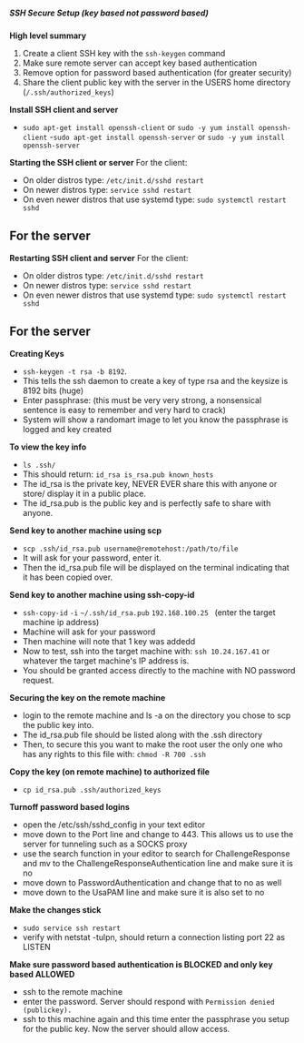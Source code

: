 ##### SSH Secure Setup (key based not password based)

**High level summary**
1. Create a client SSH key with the `ssh-keygen` command
2. Make sure remote server can accept key based authentication
3. Remove option for password based authentication (for greater security)
4. Share the client public key with the server in the USERS home directory (`/.ssh/authorized_keys`)

**Install SSH client and server**
- `sudo apt-get install openssh-client` or `sudo -y yum install openssh-client`
-`sudo apt-get install openssh-server` or `sudo -y yum install openssh-server `

**Starting the SSH client or server**
For the client:
- On older distros type: `/etc/init.d/sshd restart`
- On newer distros type: `service sshd restart`
- On even newer distros that use systemd type: `sudo systemctl restart sshd`

**For the server**
- 

**Restarting SSH client and server**
For the client:
- On older distros type: `/etc/init.d/sshd restart`
- On newer distros type: `service sshd restart`
- On even newer distros that use systemd type: `sudo systemctl restart sshd`


**For the server**
-



**Creating Keys**
- `ssh-keygen -t rsa -b 8192`. 
- This tells the ssh daemon to create a key of type rsa and the keysize is 8192 bits (huge)
- Enter passphrase: (this must be very very strong, a nonsensical sentence is easy to remember and very hard to crack)
- System will show a randomart image to let you know the passphrase is logged and key created

**To view the key info**
- `ls .ssh/`
- This should return: `id_rsa is_rsa.pub known_hosts`
- The id_rsa is the private key, NEVER EVER share this with anyone or store/ display it in a public place. 
- The id_rsa.pub is the public key and is perfectly safe to share with anyone.

**Send key to another machine using scp**
- `scp .ssh/id_rsa.pub username@remotehost:/path/to/file`
- It will ask for your password, enter it.
- Then the id_rsa.pub file will be displayed on the terminal indicating that it has been copied over.

**Send key to another machine using ssh-copy-id**
- `ssh-copy-id` `-i` `~/.ssh/id_rsa.pub` `192.168.100.25 ` (enter the target machine ip address)
- Machine will ask for your password
- Then machine will note that 1 key was addedd
- Now to test, ssh into the target machine with: `ssh 10.24.167.41` or whatever the target machine's IP address is.
- You should be granted access directly to the machine with NO password request.

**Securing the key on the remote machine**
- login to the remote machine and ls -a on the directory you chose to scp the public key into.
- The id_rsa.pub file should be listed along with the .ssh directory
- Then, to secure this you want to make the root user the only one who has any rights to this file with: `chmod -R 700 .ssh`

**Copy the key (on remote machine) to authorized file**
- `cp id_rsa.pub .ssh/authorized_keys`

**Turnoff password based logins**
- open the /etc/ssh/sshd_config in your text editor
- move down to the Port line and change to 443. This allows us to use the server for tunneling such as a SOCKS proxy
- use the search function in your editor to search for ChallengeResponse and mv to the ChallengeResponseAuthentication line and make sure it is no
- move down to PasswordAuthentication and change that to no as well
- move down to the UsaPAM line and make sure it is also set to no

**Make the changes stick**
- `sudo service ssh restart`
- verify with netstat -tulpn, should return a connection listing port 22 as LISTEN


**Make sure password based authentication is BLOCKED and only key based ALLOWED**
- ssh to the remote machine
- enter the password. Server should respond with `Permission denied (publickey).`
- ssh to this machine again and this time enter the passphrase you setup for the public key. Now the server should allow access.
